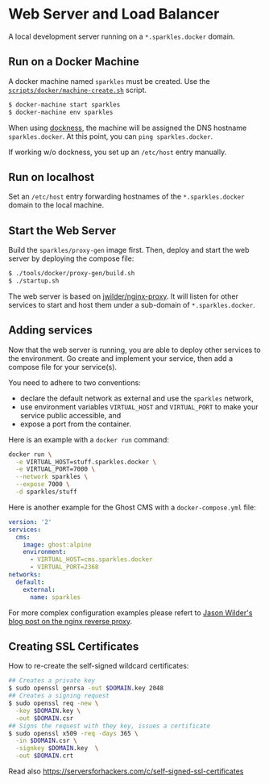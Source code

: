 Web Server and Load Balancer
============================

A local development server running on a `*.sparkles.docker` domain.

## Run on a Docker Machine

A docker machine named `sparkles` must be created.
Use the [`scripts/docker/machine-create.sh`](../../scripts/docker/machine-create.sh) script.

```bash
$ docker-machine start sparkles
$ docker-machine env sparkles
```

When using [dockness](https://github.com/bamarni/dockness),
the machine will be assigned the DNS hostname `sparkles.docker`.
At this point, you can `ping sparkles.docker`.

If working w/o dockness, you set up an `/etc/host` entry manually.


## Run on localhost

Set an `/etc/host` entry forwarding hostnames of the `*.sparkles.docker` domain to the local machine.


## Start the Web Server

Build the `sparkles/proxy-gen` image first.
Then, deploy and start the web server by deploying the compose file:

```bash
$ ./tools/docker/proxy-gen/build.sh
$ ./startup.sh
```

The web server is based on [jwilder/nginx-proxy](https://github.com/jwilder/nginx-proxy).
It will listen for other services to start and host them under a sub-domain of `*.sparkles.docker`.


## Adding services

Now that the web server is running, you are able to deploy other services to the environment.
Go create and implement your service, then add a compose file for your service(s).

You need to adhere to two conventions:
 - declare the default network as external and use the `sparkles` network,
 - use environment variables `VIRTUAL_HOST` and `VIRTUAL_PORT` to make your service public accessible, and
 - expose a port from the container.

Here is an example with a `docker run` command:

```bash
docker run \
  -e VIRTUAL_HOST=stuff.sparkles.docker \
  -e VIRTUAL_PORT=7000 \
  --network sparkles \
  --expose 7000 \
  -d sparkles/stuff
```

Here is another example for the Ghost CMS with a `docker-compose.yml` file:

```yml
version: '2'
services:
  cms:
    image: ghost:alpine
    environment:
      - VIRTUAL_HOST=cms.sparkles.docker
      - VIRTUAL_PORT=2368
networks:
  default:
    external:
      name: sparkles
```

For more complex configuration examples please refert to [Jason Wilder's blog post on the nginx reverse proxy](http://jasonwilder.com/blog/2014/03/25/automated-nginx-reverse-proxy-for-docker/).


## Creating SSL Certificates

How to re-create the self-signed wildcard certificates:

```bash
## Creates a private key
$ sudo openssl genrsa -out $DOMAIN.key 2048
## Creates a signing request
$ sudo openssl req -new \
  -key $DOMAIN.key \
  -out $DOMAIN.csr
## Signs the request with they key, issues a certificate
$ sudo openssl x509 -req -days 365 \
  -in $DOMAIN.csr \
  -signkey $DOMAIN.key  \
  -out $DOMAIN.crt
```

Read also https://serversforhackers.com/c/self-signed-ssl-certificates
